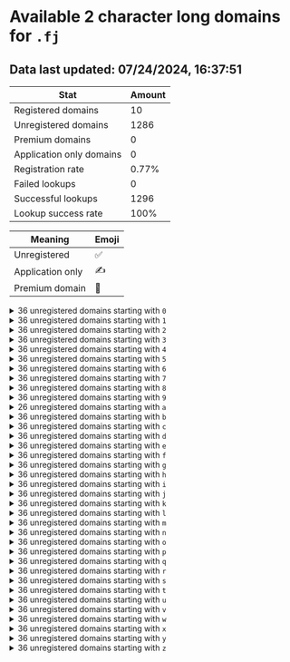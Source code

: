 # Available 2 character long domains for `.fj`

## Data last updated: 07/24/2024, 16:37:51

|Stat|Amount|
|--|--|
|Registered domains|10|
|Unregistered domains|1286|
|Premium domains|0|
|Application only domains|0|
|Registration rate|0.77%|
|Failed lookups|0|
|Successful lookups|1296|
|Lookup success rate|100%|


|Meaning|Emoji|
|--|--|
|Unregistered|:white_check_mark:|
|Application only|:writing_hand:|
|Premium domain|:gem:|

<details>
<summary>36 unregistered domains starting with <bold><code>0</code></bold></summary>

|Type|Domain|
|--|--|
|:white_check_mark:|`00.fj`|
|:white_check_mark:|`01.fj`|
|:white_check_mark:|`02.fj`|
|:white_check_mark:|`03.fj`|
|:white_check_mark:|`04.fj`|
|:white_check_mark:|`05.fj`|
|:white_check_mark:|`06.fj`|
|:white_check_mark:|`07.fj`|
|:white_check_mark:|`08.fj`|
|:white_check_mark:|`09.fj`|
|:white_check_mark:|`0a.fj`|
|:white_check_mark:|`0b.fj`|
|:white_check_mark:|`0c.fj`|
|:white_check_mark:|`0d.fj`|
|:white_check_mark:|`0e.fj`|
|:white_check_mark:|`0f.fj`|
|:white_check_mark:|`0g.fj`|
|:white_check_mark:|`0h.fj`|
|:white_check_mark:|`0i.fj`|
|:white_check_mark:|`0j.fj`|
|:white_check_mark:|`0k.fj`|
|:white_check_mark:|`0l.fj`|
|:white_check_mark:|`0m.fj`|
|:white_check_mark:|`0n.fj`|
|:white_check_mark:|`0o.fj`|
|:white_check_mark:|`0p.fj`|
|:white_check_mark:|`0q.fj`|
|:white_check_mark:|`0r.fj`|
|:white_check_mark:|`0s.fj`|
|:white_check_mark:|`0t.fj`|
|:white_check_mark:|`0u.fj`|
|:white_check_mark:|`0v.fj`|
|:white_check_mark:|`0w.fj`|
|:white_check_mark:|`0x.fj`|
|:white_check_mark:|`0y.fj`|
|:white_check_mark:|`0z.fj`|
</details>
<details>
<summary>36 unregistered domains starting with <bold><code>1</code></bold></summary>

|Type|Domain|
|--|--|
|:white_check_mark:|`10.fj`|
|:white_check_mark:|`11.fj`|
|:white_check_mark:|`12.fj`|
|:white_check_mark:|`13.fj`|
|:white_check_mark:|`14.fj`|
|:white_check_mark:|`15.fj`|
|:white_check_mark:|`16.fj`|
|:white_check_mark:|`17.fj`|
|:white_check_mark:|`18.fj`|
|:white_check_mark:|`19.fj`|
|:white_check_mark:|`1a.fj`|
|:white_check_mark:|`1b.fj`|
|:white_check_mark:|`1c.fj`|
|:white_check_mark:|`1d.fj`|
|:white_check_mark:|`1e.fj`|
|:white_check_mark:|`1f.fj`|
|:white_check_mark:|`1g.fj`|
|:white_check_mark:|`1h.fj`|
|:white_check_mark:|`1i.fj`|
|:white_check_mark:|`1j.fj`|
|:white_check_mark:|`1k.fj`|
|:white_check_mark:|`1l.fj`|
|:white_check_mark:|`1m.fj`|
|:white_check_mark:|`1n.fj`|
|:white_check_mark:|`1o.fj`|
|:white_check_mark:|`1p.fj`|
|:white_check_mark:|`1q.fj`|
|:white_check_mark:|`1r.fj`|
|:white_check_mark:|`1s.fj`|
|:white_check_mark:|`1t.fj`|
|:white_check_mark:|`1u.fj`|
|:white_check_mark:|`1v.fj`|
|:white_check_mark:|`1w.fj`|
|:white_check_mark:|`1x.fj`|
|:white_check_mark:|`1y.fj`|
|:white_check_mark:|`1z.fj`|
</details>
<details>
<summary>36 unregistered domains starting with <bold><code>2</code></bold></summary>

|Type|Domain|
|--|--|
|:white_check_mark:|`20.fj`|
|:white_check_mark:|`21.fj`|
|:white_check_mark:|`22.fj`|
|:white_check_mark:|`23.fj`|
|:white_check_mark:|`24.fj`|
|:white_check_mark:|`25.fj`|
|:white_check_mark:|`26.fj`|
|:white_check_mark:|`27.fj`|
|:white_check_mark:|`28.fj`|
|:white_check_mark:|`29.fj`|
|:white_check_mark:|`2a.fj`|
|:white_check_mark:|`2b.fj`|
|:white_check_mark:|`2c.fj`|
|:white_check_mark:|`2d.fj`|
|:white_check_mark:|`2e.fj`|
|:white_check_mark:|`2f.fj`|
|:white_check_mark:|`2g.fj`|
|:white_check_mark:|`2h.fj`|
|:white_check_mark:|`2i.fj`|
|:white_check_mark:|`2j.fj`|
|:white_check_mark:|`2k.fj`|
|:white_check_mark:|`2l.fj`|
|:white_check_mark:|`2m.fj`|
|:white_check_mark:|`2n.fj`|
|:white_check_mark:|`2o.fj`|
|:white_check_mark:|`2p.fj`|
|:white_check_mark:|`2q.fj`|
|:white_check_mark:|`2r.fj`|
|:white_check_mark:|`2s.fj`|
|:white_check_mark:|`2t.fj`|
|:white_check_mark:|`2u.fj`|
|:white_check_mark:|`2v.fj`|
|:white_check_mark:|`2w.fj`|
|:white_check_mark:|`2x.fj`|
|:white_check_mark:|`2y.fj`|
|:white_check_mark:|`2z.fj`|
</details>
<details>
<summary>36 unregistered domains starting with <bold><code>3</code></bold></summary>

|Type|Domain|
|--|--|
|:white_check_mark:|`30.fj`|
|:white_check_mark:|`31.fj`|
|:white_check_mark:|`32.fj`|
|:white_check_mark:|`33.fj`|
|:white_check_mark:|`34.fj`|
|:white_check_mark:|`35.fj`|
|:white_check_mark:|`36.fj`|
|:white_check_mark:|`37.fj`|
|:white_check_mark:|`38.fj`|
|:white_check_mark:|`39.fj`|
|:white_check_mark:|`3a.fj`|
|:white_check_mark:|`3b.fj`|
|:white_check_mark:|`3c.fj`|
|:white_check_mark:|`3d.fj`|
|:white_check_mark:|`3e.fj`|
|:white_check_mark:|`3f.fj`|
|:white_check_mark:|`3g.fj`|
|:white_check_mark:|`3h.fj`|
|:white_check_mark:|`3i.fj`|
|:white_check_mark:|`3j.fj`|
|:white_check_mark:|`3k.fj`|
|:white_check_mark:|`3l.fj`|
|:white_check_mark:|`3m.fj`|
|:white_check_mark:|`3n.fj`|
|:white_check_mark:|`3o.fj`|
|:white_check_mark:|`3p.fj`|
|:white_check_mark:|`3q.fj`|
|:white_check_mark:|`3r.fj`|
|:white_check_mark:|`3s.fj`|
|:white_check_mark:|`3t.fj`|
|:white_check_mark:|`3u.fj`|
|:white_check_mark:|`3v.fj`|
|:white_check_mark:|`3w.fj`|
|:white_check_mark:|`3x.fj`|
|:white_check_mark:|`3y.fj`|
|:white_check_mark:|`3z.fj`|
</details>
<details>
<summary>36 unregistered domains starting with <bold><code>4</code></bold></summary>

|Type|Domain|
|--|--|
|:white_check_mark:|`40.fj`|
|:white_check_mark:|`41.fj`|
|:white_check_mark:|`42.fj`|
|:white_check_mark:|`43.fj`|
|:white_check_mark:|`44.fj`|
|:white_check_mark:|`45.fj`|
|:white_check_mark:|`46.fj`|
|:white_check_mark:|`47.fj`|
|:white_check_mark:|`48.fj`|
|:white_check_mark:|`49.fj`|
|:white_check_mark:|`4a.fj`|
|:white_check_mark:|`4b.fj`|
|:white_check_mark:|`4c.fj`|
|:white_check_mark:|`4d.fj`|
|:white_check_mark:|`4e.fj`|
|:white_check_mark:|`4f.fj`|
|:white_check_mark:|`4g.fj`|
|:white_check_mark:|`4h.fj`|
|:white_check_mark:|`4i.fj`|
|:white_check_mark:|`4j.fj`|
|:white_check_mark:|`4k.fj`|
|:white_check_mark:|`4l.fj`|
|:white_check_mark:|`4m.fj`|
|:white_check_mark:|`4n.fj`|
|:white_check_mark:|`4o.fj`|
|:white_check_mark:|`4p.fj`|
|:white_check_mark:|`4q.fj`|
|:white_check_mark:|`4r.fj`|
|:white_check_mark:|`4s.fj`|
|:white_check_mark:|`4t.fj`|
|:white_check_mark:|`4u.fj`|
|:white_check_mark:|`4v.fj`|
|:white_check_mark:|`4w.fj`|
|:white_check_mark:|`4x.fj`|
|:white_check_mark:|`4y.fj`|
|:white_check_mark:|`4z.fj`|
</details>
<details>
<summary>36 unregistered domains starting with <bold><code>5</code></bold></summary>

|Type|Domain|
|--|--|
|:white_check_mark:|`50.fj`|
|:white_check_mark:|`51.fj`|
|:white_check_mark:|`52.fj`|
|:white_check_mark:|`53.fj`|
|:white_check_mark:|`54.fj`|
|:white_check_mark:|`55.fj`|
|:white_check_mark:|`56.fj`|
|:white_check_mark:|`57.fj`|
|:white_check_mark:|`58.fj`|
|:white_check_mark:|`59.fj`|
|:white_check_mark:|`5a.fj`|
|:white_check_mark:|`5b.fj`|
|:white_check_mark:|`5c.fj`|
|:white_check_mark:|`5d.fj`|
|:white_check_mark:|`5e.fj`|
|:white_check_mark:|`5f.fj`|
|:white_check_mark:|`5g.fj`|
|:white_check_mark:|`5h.fj`|
|:white_check_mark:|`5i.fj`|
|:white_check_mark:|`5j.fj`|
|:white_check_mark:|`5k.fj`|
|:white_check_mark:|`5l.fj`|
|:white_check_mark:|`5m.fj`|
|:white_check_mark:|`5n.fj`|
|:white_check_mark:|`5o.fj`|
|:white_check_mark:|`5p.fj`|
|:white_check_mark:|`5q.fj`|
|:white_check_mark:|`5r.fj`|
|:white_check_mark:|`5s.fj`|
|:white_check_mark:|`5t.fj`|
|:white_check_mark:|`5u.fj`|
|:white_check_mark:|`5v.fj`|
|:white_check_mark:|`5w.fj`|
|:white_check_mark:|`5x.fj`|
|:white_check_mark:|`5y.fj`|
|:white_check_mark:|`5z.fj`|
</details>
<details>
<summary>36 unregistered domains starting with <bold><code>6</code></bold></summary>

|Type|Domain|
|--|--|
|:white_check_mark:|`60.fj`|
|:white_check_mark:|`61.fj`|
|:white_check_mark:|`62.fj`|
|:white_check_mark:|`63.fj`|
|:white_check_mark:|`64.fj`|
|:white_check_mark:|`65.fj`|
|:white_check_mark:|`66.fj`|
|:white_check_mark:|`67.fj`|
|:white_check_mark:|`68.fj`|
|:white_check_mark:|`69.fj`|
|:white_check_mark:|`6a.fj`|
|:white_check_mark:|`6b.fj`|
|:white_check_mark:|`6c.fj`|
|:white_check_mark:|`6d.fj`|
|:white_check_mark:|`6e.fj`|
|:white_check_mark:|`6f.fj`|
|:white_check_mark:|`6g.fj`|
|:white_check_mark:|`6h.fj`|
|:white_check_mark:|`6i.fj`|
|:white_check_mark:|`6j.fj`|
|:white_check_mark:|`6k.fj`|
|:white_check_mark:|`6l.fj`|
|:white_check_mark:|`6m.fj`|
|:white_check_mark:|`6n.fj`|
|:white_check_mark:|`6o.fj`|
|:white_check_mark:|`6p.fj`|
|:white_check_mark:|`6q.fj`|
|:white_check_mark:|`6r.fj`|
|:white_check_mark:|`6s.fj`|
|:white_check_mark:|`6t.fj`|
|:white_check_mark:|`6u.fj`|
|:white_check_mark:|`6v.fj`|
|:white_check_mark:|`6w.fj`|
|:white_check_mark:|`6x.fj`|
|:white_check_mark:|`6y.fj`|
|:white_check_mark:|`6z.fj`|
</details>
<details>
<summary>36 unregistered domains starting with <bold><code>7</code></bold></summary>

|Type|Domain|
|--|--|
|:white_check_mark:|`70.fj`|
|:white_check_mark:|`71.fj`|
|:white_check_mark:|`72.fj`|
|:white_check_mark:|`73.fj`|
|:white_check_mark:|`74.fj`|
|:white_check_mark:|`75.fj`|
|:white_check_mark:|`76.fj`|
|:white_check_mark:|`77.fj`|
|:white_check_mark:|`78.fj`|
|:white_check_mark:|`79.fj`|
|:white_check_mark:|`7a.fj`|
|:white_check_mark:|`7b.fj`|
|:white_check_mark:|`7c.fj`|
|:white_check_mark:|`7d.fj`|
|:white_check_mark:|`7e.fj`|
|:white_check_mark:|`7f.fj`|
|:white_check_mark:|`7g.fj`|
|:white_check_mark:|`7h.fj`|
|:white_check_mark:|`7i.fj`|
|:white_check_mark:|`7j.fj`|
|:white_check_mark:|`7k.fj`|
|:white_check_mark:|`7l.fj`|
|:white_check_mark:|`7m.fj`|
|:white_check_mark:|`7n.fj`|
|:white_check_mark:|`7o.fj`|
|:white_check_mark:|`7p.fj`|
|:white_check_mark:|`7q.fj`|
|:white_check_mark:|`7r.fj`|
|:white_check_mark:|`7s.fj`|
|:white_check_mark:|`7t.fj`|
|:white_check_mark:|`7u.fj`|
|:white_check_mark:|`7v.fj`|
|:white_check_mark:|`7w.fj`|
|:white_check_mark:|`7x.fj`|
|:white_check_mark:|`7y.fj`|
|:white_check_mark:|`7z.fj`|
</details>
<details>
<summary>36 unregistered domains starting with <bold><code>8</code></bold></summary>

|Type|Domain|
|--|--|
|:white_check_mark:|`80.fj`|
|:white_check_mark:|`81.fj`|
|:white_check_mark:|`82.fj`|
|:white_check_mark:|`83.fj`|
|:white_check_mark:|`84.fj`|
|:white_check_mark:|`85.fj`|
|:white_check_mark:|`86.fj`|
|:white_check_mark:|`87.fj`|
|:white_check_mark:|`88.fj`|
|:white_check_mark:|`89.fj`|
|:white_check_mark:|`8a.fj`|
|:white_check_mark:|`8b.fj`|
|:white_check_mark:|`8c.fj`|
|:white_check_mark:|`8d.fj`|
|:white_check_mark:|`8e.fj`|
|:white_check_mark:|`8f.fj`|
|:white_check_mark:|`8g.fj`|
|:white_check_mark:|`8h.fj`|
|:white_check_mark:|`8i.fj`|
|:white_check_mark:|`8j.fj`|
|:white_check_mark:|`8k.fj`|
|:white_check_mark:|`8l.fj`|
|:white_check_mark:|`8m.fj`|
|:white_check_mark:|`8n.fj`|
|:white_check_mark:|`8o.fj`|
|:white_check_mark:|`8p.fj`|
|:white_check_mark:|`8q.fj`|
|:white_check_mark:|`8r.fj`|
|:white_check_mark:|`8s.fj`|
|:white_check_mark:|`8t.fj`|
|:white_check_mark:|`8u.fj`|
|:white_check_mark:|`8v.fj`|
|:white_check_mark:|`8w.fj`|
|:white_check_mark:|`8x.fj`|
|:white_check_mark:|`8y.fj`|
|:white_check_mark:|`8z.fj`|
</details>
<details>
<summary>36 unregistered domains starting with <bold><code>9</code></bold></summary>

|Type|Domain|
|--|--|
|:white_check_mark:|`90.fj`|
|:white_check_mark:|`91.fj`|
|:white_check_mark:|`92.fj`|
|:white_check_mark:|`93.fj`|
|:white_check_mark:|`94.fj`|
|:white_check_mark:|`95.fj`|
|:white_check_mark:|`96.fj`|
|:white_check_mark:|`97.fj`|
|:white_check_mark:|`98.fj`|
|:white_check_mark:|`99.fj`|
|:white_check_mark:|`9a.fj`|
|:white_check_mark:|`9b.fj`|
|:white_check_mark:|`9c.fj`|
|:white_check_mark:|`9d.fj`|
|:white_check_mark:|`9e.fj`|
|:white_check_mark:|`9f.fj`|
|:white_check_mark:|`9g.fj`|
|:white_check_mark:|`9h.fj`|
|:white_check_mark:|`9i.fj`|
|:white_check_mark:|`9j.fj`|
|:white_check_mark:|`9k.fj`|
|:white_check_mark:|`9l.fj`|
|:white_check_mark:|`9m.fj`|
|:white_check_mark:|`9n.fj`|
|:white_check_mark:|`9o.fj`|
|:white_check_mark:|`9p.fj`|
|:white_check_mark:|`9q.fj`|
|:white_check_mark:|`9r.fj`|
|:white_check_mark:|`9s.fj`|
|:white_check_mark:|`9t.fj`|
|:white_check_mark:|`9u.fj`|
|:white_check_mark:|`9v.fj`|
|:white_check_mark:|`9w.fj`|
|:white_check_mark:|`9x.fj`|
|:white_check_mark:|`9y.fj`|
|:white_check_mark:|`9z.fj`|
</details>
<details>
<summary>26 unregistered domains starting with <bold><code>a</code></bold></summary>

|Type|Domain|
|--|--|
|:white_check_mark:|`a0.fj`|
|:white_check_mark:|`a1.fj`|
|:white_check_mark:|`a2.fj`|
|:white_check_mark:|`a3.fj`|
|:white_check_mark:|`a4.fj`|
|:white_check_mark:|`a5.fj`|
|:white_check_mark:|`a6.fj`|
|:white_check_mark:|`a7.fj`|
|:white_check_mark:|`a8.fj`|
|:white_check_mark:|`a9.fj`|
|:white_check_mark:|`ak.fj`|
|:white_check_mark:|`al.fj`|
|:white_check_mark:|`am.fj`|
|:white_check_mark:|`an.fj`|
|:white_check_mark:|`ao.fj`|
|:white_check_mark:|`ap.fj`|
|:white_check_mark:|`aq.fj`|
|:white_check_mark:|`ar.fj`|
|:white_check_mark:|`as.fj`|
|:white_check_mark:|`at.fj`|
|:white_check_mark:|`au.fj`|
|:white_check_mark:|`av.fj`|
|:white_check_mark:|`aw.fj`|
|:white_check_mark:|`ax.fj`|
|:white_check_mark:|`ay.fj`|
|:white_check_mark:|`az.fj`|
</details>
<details>
<summary>36 unregistered domains starting with <bold><code>b</code></bold></summary>

|Type|Domain|
|--|--|
|:white_check_mark:|`b0.fj`|
|:white_check_mark:|`b1.fj`|
|:white_check_mark:|`b2.fj`|
|:white_check_mark:|`b3.fj`|
|:white_check_mark:|`b4.fj`|
|:white_check_mark:|`b5.fj`|
|:white_check_mark:|`b6.fj`|
|:white_check_mark:|`b7.fj`|
|:white_check_mark:|`b8.fj`|
|:white_check_mark:|`b9.fj`|
|:white_check_mark:|`ba.fj`|
|:white_check_mark:|`bb.fj`|
|:white_check_mark:|`bc.fj`|
|:white_check_mark:|`bd.fj`|
|:white_check_mark:|`be.fj`|
|:white_check_mark:|`bf.fj`|
|:white_check_mark:|`bg.fj`|
|:white_check_mark:|`bh.fj`|
|:white_check_mark:|`bi.fj`|
|:white_check_mark:|`bj.fj`|
|:white_check_mark:|`bk.fj`|
|:white_check_mark:|`bl.fj`|
|:white_check_mark:|`bm.fj`|
|:white_check_mark:|`bn.fj`|
|:white_check_mark:|`bo.fj`|
|:white_check_mark:|`bp.fj`|
|:white_check_mark:|`bq.fj`|
|:white_check_mark:|`br.fj`|
|:white_check_mark:|`bs.fj`|
|:white_check_mark:|`bt.fj`|
|:white_check_mark:|`bu.fj`|
|:white_check_mark:|`bv.fj`|
|:white_check_mark:|`bw.fj`|
|:white_check_mark:|`bx.fj`|
|:white_check_mark:|`by.fj`|
|:white_check_mark:|`bz.fj`|
</details>
<details>
<summary>36 unregistered domains starting with <bold><code>c</code></bold></summary>

|Type|Domain|
|--|--|
|:white_check_mark:|`c0.fj`|
|:white_check_mark:|`c1.fj`|
|:white_check_mark:|`c2.fj`|
|:white_check_mark:|`c3.fj`|
|:white_check_mark:|`c4.fj`|
|:white_check_mark:|`c5.fj`|
|:white_check_mark:|`c6.fj`|
|:white_check_mark:|`c7.fj`|
|:white_check_mark:|`c8.fj`|
|:white_check_mark:|`c9.fj`|
|:white_check_mark:|`ca.fj`|
|:white_check_mark:|`cb.fj`|
|:white_check_mark:|`cc.fj`|
|:white_check_mark:|`cd.fj`|
|:white_check_mark:|`ce.fj`|
|:white_check_mark:|`cf.fj`|
|:white_check_mark:|`cg.fj`|
|:white_check_mark:|`ch.fj`|
|:white_check_mark:|`ci.fj`|
|:white_check_mark:|`cj.fj`|
|:white_check_mark:|`ck.fj`|
|:white_check_mark:|`cl.fj`|
|:white_check_mark:|`cm.fj`|
|:white_check_mark:|`cn.fj`|
|:white_check_mark:|`co.fj`|
|:white_check_mark:|`cp.fj`|
|:white_check_mark:|`cq.fj`|
|:white_check_mark:|`cr.fj`|
|:white_check_mark:|`cs.fj`|
|:white_check_mark:|`ct.fj`|
|:white_check_mark:|`cu.fj`|
|:white_check_mark:|`cv.fj`|
|:white_check_mark:|`cw.fj`|
|:white_check_mark:|`cx.fj`|
|:white_check_mark:|`cy.fj`|
|:white_check_mark:|`cz.fj`|
</details>
<details>
<summary>36 unregistered domains starting with <bold><code>d</code></bold></summary>

|Type|Domain|
|--|--|
|:white_check_mark:|`d0.fj`|
|:white_check_mark:|`d1.fj`|
|:white_check_mark:|`d2.fj`|
|:white_check_mark:|`d3.fj`|
|:white_check_mark:|`d4.fj`|
|:white_check_mark:|`d5.fj`|
|:white_check_mark:|`d6.fj`|
|:white_check_mark:|`d7.fj`|
|:white_check_mark:|`d8.fj`|
|:white_check_mark:|`d9.fj`|
|:white_check_mark:|`da.fj`|
|:white_check_mark:|`db.fj`|
|:white_check_mark:|`dc.fj`|
|:white_check_mark:|`dd.fj`|
|:white_check_mark:|`de.fj`|
|:white_check_mark:|`df.fj`|
|:white_check_mark:|`dg.fj`|
|:white_check_mark:|`dh.fj`|
|:white_check_mark:|`di.fj`|
|:white_check_mark:|`dj.fj`|
|:white_check_mark:|`dk.fj`|
|:white_check_mark:|`dl.fj`|
|:white_check_mark:|`dm.fj`|
|:white_check_mark:|`dn.fj`|
|:white_check_mark:|`do.fj`|
|:white_check_mark:|`dp.fj`|
|:white_check_mark:|`dq.fj`|
|:white_check_mark:|`dr.fj`|
|:white_check_mark:|`ds.fj`|
|:white_check_mark:|`dt.fj`|
|:white_check_mark:|`du.fj`|
|:white_check_mark:|`dv.fj`|
|:white_check_mark:|`dw.fj`|
|:white_check_mark:|`dx.fj`|
|:white_check_mark:|`dy.fj`|
|:white_check_mark:|`dz.fj`|
</details>
<details>
<summary>36 unregistered domains starting with <bold><code>e</code></bold></summary>

|Type|Domain|
|--|--|
|:white_check_mark:|`e0.fj`|
|:white_check_mark:|`e1.fj`|
|:white_check_mark:|`e2.fj`|
|:white_check_mark:|`e3.fj`|
|:white_check_mark:|`e4.fj`|
|:white_check_mark:|`e5.fj`|
|:white_check_mark:|`e6.fj`|
|:white_check_mark:|`e7.fj`|
|:white_check_mark:|`e8.fj`|
|:white_check_mark:|`e9.fj`|
|:white_check_mark:|`ea.fj`|
|:white_check_mark:|`eb.fj`|
|:white_check_mark:|`ec.fj`|
|:white_check_mark:|`ed.fj`|
|:white_check_mark:|`ee.fj`|
|:white_check_mark:|`ef.fj`|
|:white_check_mark:|`eg.fj`|
|:white_check_mark:|`eh.fj`|
|:white_check_mark:|`ei.fj`|
|:white_check_mark:|`ej.fj`|
|:white_check_mark:|`ek.fj`|
|:white_check_mark:|`el.fj`|
|:white_check_mark:|`em.fj`|
|:white_check_mark:|`en.fj`|
|:white_check_mark:|`eo.fj`|
|:white_check_mark:|`ep.fj`|
|:white_check_mark:|`eq.fj`|
|:white_check_mark:|`er.fj`|
|:white_check_mark:|`es.fj`|
|:white_check_mark:|`et.fj`|
|:white_check_mark:|`eu.fj`|
|:white_check_mark:|`ev.fj`|
|:white_check_mark:|`ew.fj`|
|:white_check_mark:|`ex.fj`|
|:white_check_mark:|`ey.fj`|
|:white_check_mark:|`ez.fj`|
</details>
<details>
<summary>36 unregistered domains starting with <bold><code>f</code></bold></summary>

|Type|Domain|
|--|--|
|:white_check_mark:|`f0.fj`|
|:white_check_mark:|`f1.fj`|
|:white_check_mark:|`f2.fj`|
|:white_check_mark:|`f3.fj`|
|:white_check_mark:|`f4.fj`|
|:white_check_mark:|`f5.fj`|
|:white_check_mark:|`f6.fj`|
|:white_check_mark:|`f7.fj`|
|:white_check_mark:|`f8.fj`|
|:white_check_mark:|`f9.fj`|
|:white_check_mark:|`fa.fj`|
|:white_check_mark:|`fb.fj`|
|:white_check_mark:|`fc.fj`|
|:white_check_mark:|`fd.fj`|
|:white_check_mark:|`fe.fj`|
|:white_check_mark:|`ff.fj`|
|:white_check_mark:|`fg.fj`|
|:white_check_mark:|`fh.fj`|
|:white_check_mark:|`fi.fj`|
|:white_check_mark:|`fj.fj`|
|:white_check_mark:|`fk.fj`|
|:white_check_mark:|`fl.fj`|
|:white_check_mark:|`fm.fj`|
|:white_check_mark:|`fn.fj`|
|:white_check_mark:|`fo.fj`|
|:white_check_mark:|`fp.fj`|
|:white_check_mark:|`fq.fj`|
|:white_check_mark:|`fr.fj`|
|:white_check_mark:|`fs.fj`|
|:white_check_mark:|`ft.fj`|
|:white_check_mark:|`fu.fj`|
|:white_check_mark:|`fv.fj`|
|:white_check_mark:|`fw.fj`|
|:white_check_mark:|`fx.fj`|
|:white_check_mark:|`fy.fj`|
|:white_check_mark:|`fz.fj`|
</details>
<details>
<summary>36 unregistered domains starting with <bold><code>g</code></bold></summary>

|Type|Domain|
|--|--|
|:white_check_mark:|`g0.fj`|
|:white_check_mark:|`g1.fj`|
|:white_check_mark:|`g2.fj`|
|:white_check_mark:|`g3.fj`|
|:white_check_mark:|`g4.fj`|
|:white_check_mark:|`g5.fj`|
|:white_check_mark:|`g6.fj`|
|:white_check_mark:|`g7.fj`|
|:white_check_mark:|`g8.fj`|
|:white_check_mark:|`g9.fj`|
|:white_check_mark:|`ga.fj`|
|:white_check_mark:|`gb.fj`|
|:white_check_mark:|`gc.fj`|
|:white_check_mark:|`gd.fj`|
|:white_check_mark:|`ge.fj`|
|:white_check_mark:|`gf.fj`|
|:white_check_mark:|`gg.fj`|
|:white_check_mark:|`gh.fj`|
|:white_check_mark:|`gi.fj`|
|:white_check_mark:|`gj.fj`|
|:white_check_mark:|`gk.fj`|
|:white_check_mark:|`gl.fj`|
|:white_check_mark:|`gm.fj`|
|:white_check_mark:|`gn.fj`|
|:white_check_mark:|`go.fj`|
|:white_check_mark:|`gp.fj`|
|:white_check_mark:|`gq.fj`|
|:white_check_mark:|`gr.fj`|
|:white_check_mark:|`gs.fj`|
|:white_check_mark:|`gt.fj`|
|:white_check_mark:|`gu.fj`|
|:white_check_mark:|`gv.fj`|
|:white_check_mark:|`gw.fj`|
|:white_check_mark:|`gx.fj`|
|:white_check_mark:|`gy.fj`|
|:white_check_mark:|`gz.fj`|
</details>
<details>
<summary>36 unregistered domains starting with <bold><code>h</code></bold></summary>

|Type|Domain|
|--|--|
|:white_check_mark:|`h0.fj`|
|:white_check_mark:|`h1.fj`|
|:white_check_mark:|`h2.fj`|
|:white_check_mark:|`h3.fj`|
|:white_check_mark:|`h4.fj`|
|:white_check_mark:|`h5.fj`|
|:white_check_mark:|`h6.fj`|
|:white_check_mark:|`h7.fj`|
|:white_check_mark:|`h8.fj`|
|:white_check_mark:|`h9.fj`|
|:white_check_mark:|`ha.fj`|
|:white_check_mark:|`hb.fj`|
|:white_check_mark:|`hc.fj`|
|:white_check_mark:|`hd.fj`|
|:white_check_mark:|`he.fj`|
|:white_check_mark:|`hf.fj`|
|:white_check_mark:|`hg.fj`|
|:white_check_mark:|`hh.fj`|
|:white_check_mark:|`hi.fj`|
|:white_check_mark:|`hj.fj`|
|:white_check_mark:|`hk.fj`|
|:white_check_mark:|`hl.fj`|
|:white_check_mark:|`hm.fj`|
|:white_check_mark:|`hn.fj`|
|:white_check_mark:|`ho.fj`|
|:white_check_mark:|`hp.fj`|
|:white_check_mark:|`hq.fj`|
|:white_check_mark:|`hr.fj`|
|:white_check_mark:|`hs.fj`|
|:white_check_mark:|`ht.fj`|
|:white_check_mark:|`hu.fj`|
|:white_check_mark:|`hv.fj`|
|:white_check_mark:|`hw.fj`|
|:white_check_mark:|`hx.fj`|
|:white_check_mark:|`hy.fj`|
|:white_check_mark:|`hz.fj`|
</details>
<details>
<summary>36 unregistered domains starting with <bold><code>i</code></bold></summary>

|Type|Domain|
|--|--|
|:white_check_mark:|`i0.fj`|
|:white_check_mark:|`i1.fj`|
|:white_check_mark:|`i2.fj`|
|:white_check_mark:|`i3.fj`|
|:white_check_mark:|`i4.fj`|
|:white_check_mark:|`i5.fj`|
|:white_check_mark:|`i6.fj`|
|:white_check_mark:|`i7.fj`|
|:white_check_mark:|`i8.fj`|
|:white_check_mark:|`i9.fj`|
|:white_check_mark:|`ia.fj`|
|:white_check_mark:|`ib.fj`|
|:white_check_mark:|`ic.fj`|
|:white_check_mark:|`id.fj`|
|:white_check_mark:|`ie.fj`|
|:white_check_mark:|`if.fj`|
|:white_check_mark:|`ig.fj`|
|:white_check_mark:|`ih.fj`|
|:white_check_mark:|`ii.fj`|
|:white_check_mark:|`ij.fj`|
|:white_check_mark:|`ik.fj`|
|:white_check_mark:|`il.fj`|
|:white_check_mark:|`im.fj`|
|:white_check_mark:|`in.fj`|
|:white_check_mark:|`io.fj`|
|:white_check_mark:|`ip.fj`|
|:white_check_mark:|`iq.fj`|
|:white_check_mark:|`ir.fj`|
|:white_check_mark:|`is.fj`|
|:white_check_mark:|`it.fj`|
|:white_check_mark:|`iu.fj`|
|:white_check_mark:|`iv.fj`|
|:white_check_mark:|`iw.fj`|
|:white_check_mark:|`ix.fj`|
|:white_check_mark:|`iy.fj`|
|:white_check_mark:|`iz.fj`|
</details>
<details>
<summary>36 unregistered domains starting with <bold><code>j</code></bold></summary>

|Type|Domain|
|--|--|
|:white_check_mark:|`j0.fj`|
|:white_check_mark:|`j1.fj`|
|:white_check_mark:|`j2.fj`|
|:white_check_mark:|`j3.fj`|
|:white_check_mark:|`j4.fj`|
|:white_check_mark:|`j5.fj`|
|:white_check_mark:|`j6.fj`|
|:white_check_mark:|`j7.fj`|
|:white_check_mark:|`j8.fj`|
|:white_check_mark:|`j9.fj`|
|:white_check_mark:|`ja.fj`|
|:white_check_mark:|`jb.fj`|
|:white_check_mark:|`jc.fj`|
|:white_check_mark:|`jd.fj`|
|:white_check_mark:|`je.fj`|
|:white_check_mark:|`jf.fj`|
|:white_check_mark:|`jg.fj`|
|:white_check_mark:|`jh.fj`|
|:white_check_mark:|`ji.fj`|
|:white_check_mark:|`jj.fj`|
|:white_check_mark:|`jk.fj`|
|:white_check_mark:|`jl.fj`|
|:white_check_mark:|`jm.fj`|
|:white_check_mark:|`jn.fj`|
|:white_check_mark:|`jo.fj`|
|:white_check_mark:|`jp.fj`|
|:white_check_mark:|`jq.fj`|
|:white_check_mark:|`jr.fj`|
|:white_check_mark:|`js.fj`|
|:white_check_mark:|`jt.fj`|
|:white_check_mark:|`ju.fj`|
|:white_check_mark:|`jv.fj`|
|:white_check_mark:|`jw.fj`|
|:white_check_mark:|`jx.fj`|
|:white_check_mark:|`jy.fj`|
|:white_check_mark:|`jz.fj`|
</details>
<details>
<summary>36 unregistered domains starting with <bold><code>k</code></bold></summary>

|Type|Domain|
|--|--|
|:white_check_mark:|`k0.fj`|
|:white_check_mark:|`k1.fj`|
|:white_check_mark:|`k2.fj`|
|:white_check_mark:|`k3.fj`|
|:white_check_mark:|`k4.fj`|
|:white_check_mark:|`k5.fj`|
|:white_check_mark:|`k6.fj`|
|:white_check_mark:|`k7.fj`|
|:white_check_mark:|`k8.fj`|
|:white_check_mark:|`k9.fj`|
|:white_check_mark:|`ka.fj`|
|:white_check_mark:|`kb.fj`|
|:white_check_mark:|`kc.fj`|
|:white_check_mark:|`kd.fj`|
|:white_check_mark:|`ke.fj`|
|:white_check_mark:|`kf.fj`|
|:white_check_mark:|`kg.fj`|
|:white_check_mark:|`kh.fj`|
|:white_check_mark:|`ki.fj`|
|:white_check_mark:|`kj.fj`|
|:white_check_mark:|`kk.fj`|
|:white_check_mark:|`kl.fj`|
|:white_check_mark:|`km.fj`|
|:white_check_mark:|`kn.fj`|
|:white_check_mark:|`ko.fj`|
|:white_check_mark:|`kp.fj`|
|:white_check_mark:|`kq.fj`|
|:white_check_mark:|`kr.fj`|
|:white_check_mark:|`ks.fj`|
|:white_check_mark:|`kt.fj`|
|:white_check_mark:|`ku.fj`|
|:white_check_mark:|`kv.fj`|
|:white_check_mark:|`kw.fj`|
|:white_check_mark:|`kx.fj`|
|:white_check_mark:|`ky.fj`|
|:white_check_mark:|`kz.fj`|
</details>
<details>
<summary>36 unregistered domains starting with <bold><code>l</code></bold></summary>

|Type|Domain|
|--|--|
|:white_check_mark:|`l0.fj`|
|:white_check_mark:|`l1.fj`|
|:white_check_mark:|`l2.fj`|
|:white_check_mark:|`l3.fj`|
|:white_check_mark:|`l4.fj`|
|:white_check_mark:|`l5.fj`|
|:white_check_mark:|`l6.fj`|
|:white_check_mark:|`l7.fj`|
|:white_check_mark:|`l8.fj`|
|:white_check_mark:|`l9.fj`|
|:white_check_mark:|`la.fj`|
|:white_check_mark:|`lb.fj`|
|:white_check_mark:|`lc.fj`|
|:white_check_mark:|`ld.fj`|
|:white_check_mark:|`le.fj`|
|:white_check_mark:|`lf.fj`|
|:white_check_mark:|`lg.fj`|
|:white_check_mark:|`lh.fj`|
|:white_check_mark:|`li.fj`|
|:white_check_mark:|`lj.fj`|
|:white_check_mark:|`lk.fj`|
|:white_check_mark:|`ll.fj`|
|:white_check_mark:|`lm.fj`|
|:white_check_mark:|`ln.fj`|
|:white_check_mark:|`lo.fj`|
|:white_check_mark:|`lp.fj`|
|:white_check_mark:|`lq.fj`|
|:white_check_mark:|`lr.fj`|
|:white_check_mark:|`ls.fj`|
|:white_check_mark:|`lt.fj`|
|:white_check_mark:|`lu.fj`|
|:white_check_mark:|`lv.fj`|
|:white_check_mark:|`lw.fj`|
|:white_check_mark:|`lx.fj`|
|:white_check_mark:|`ly.fj`|
|:white_check_mark:|`lz.fj`|
</details>
<details>
<summary>36 unregistered domains starting with <bold><code>m</code></bold></summary>

|Type|Domain|
|--|--|
|:white_check_mark:|`m0.fj`|
|:white_check_mark:|`m1.fj`|
|:white_check_mark:|`m2.fj`|
|:white_check_mark:|`m3.fj`|
|:white_check_mark:|`m4.fj`|
|:white_check_mark:|`m5.fj`|
|:white_check_mark:|`m6.fj`|
|:white_check_mark:|`m7.fj`|
|:white_check_mark:|`m8.fj`|
|:white_check_mark:|`m9.fj`|
|:white_check_mark:|`ma.fj`|
|:white_check_mark:|`mb.fj`|
|:white_check_mark:|`mc.fj`|
|:white_check_mark:|`md.fj`|
|:white_check_mark:|`me.fj`|
|:white_check_mark:|`mf.fj`|
|:white_check_mark:|`mg.fj`|
|:white_check_mark:|`mh.fj`|
|:white_check_mark:|`mi.fj`|
|:white_check_mark:|`mj.fj`|
|:white_check_mark:|`mk.fj`|
|:white_check_mark:|`ml.fj`|
|:white_check_mark:|`mm.fj`|
|:white_check_mark:|`mn.fj`|
|:white_check_mark:|`mo.fj`|
|:white_check_mark:|`mp.fj`|
|:white_check_mark:|`mq.fj`|
|:white_check_mark:|`mr.fj`|
|:white_check_mark:|`ms.fj`|
|:white_check_mark:|`mt.fj`|
|:white_check_mark:|`mu.fj`|
|:white_check_mark:|`mv.fj`|
|:white_check_mark:|`mw.fj`|
|:white_check_mark:|`mx.fj`|
|:white_check_mark:|`my.fj`|
|:white_check_mark:|`mz.fj`|
</details>
<details>
<summary>36 unregistered domains starting with <bold><code>n</code></bold></summary>

|Type|Domain|
|--|--|
|:white_check_mark:|`n0.fj`|
|:white_check_mark:|`n1.fj`|
|:white_check_mark:|`n2.fj`|
|:white_check_mark:|`n3.fj`|
|:white_check_mark:|`n4.fj`|
|:white_check_mark:|`n5.fj`|
|:white_check_mark:|`n6.fj`|
|:white_check_mark:|`n7.fj`|
|:white_check_mark:|`n8.fj`|
|:white_check_mark:|`n9.fj`|
|:white_check_mark:|`na.fj`|
|:white_check_mark:|`nb.fj`|
|:white_check_mark:|`nc.fj`|
|:white_check_mark:|`nd.fj`|
|:white_check_mark:|`ne.fj`|
|:white_check_mark:|`nf.fj`|
|:white_check_mark:|`ng.fj`|
|:white_check_mark:|`nh.fj`|
|:white_check_mark:|`ni.fj`|
|:white_check_mark:|`nj.fj`|
|:white_check_mark:|`nk.fj`|
|:white_check_mark:|`nl.fj`|
|:white_check_mark:|`nm.fj`|
|:white_check_mark:|`nn.fj`|
|:white_check_mark:|`no.fj`|
|:white_check_mark:|`np.fj`|
|:white_check_mark:|`nq.fj`|
|:white_check_mark:|`nr.fj`|
|:white_check_mark:|`ns.fj`|
|:white_check_mark:|`nt.fj`|
|:white_check_mark:|`nu.fj`|
|:white_check_mark:|`nv.fj`|
|:white_check_mark:|`nw.fj`|
|:white_check_mark:|`nx.fj`|
|:white_check_mark:|`ny.fj`|
|:white_check_mark:|`nz.fj`|
</details>
<details>
<summary>36 unregistered domains starting with <bold><code>o</code></bold></summary>

|Type|Domain|
|--|--|
|:white_check_mark:|`o0.fj`|
|:white_check_mark:|`o1.fj`|
|:white_check_mark:|`o2.fj`|
|:white_check_mark:|`o3.fj`|
|:white_check_mark:|`o4.fj`|
|:white_check_mark:|`o5.fj`|
|:white_check_mark:|`o6.fj`|
|:white_check_mark:|`o7.fj`|
|:white_check_mark:|`o8.fj`|
|:white_check_mark:|`o9.fj`|
|:white_check_mark:|`oa.fj`|
|:white_check_mark:|`ob.fj`|
|:white_check_mark:|`oc.fj`|
|:white_check_mark:|`od.fj`|
|:white_check_mark:|`oe.fj`|
|:white_check_mark:|`of.fj`|
|:white_check_mark:|`og.fj`|
|:white_check_mark:|`oh.fj`|
|:white_check_mark:|`oi.fj`|
|:white_check_mark:|`oj.fj`|
|:white_check_mark:|`ok.fj`|
|:white_check_mark:|`ol.fj`|
|:white_check_mark:|`om.fj`|
|:white_check_mark:|`on.fj`|
|:white_check_mark:|`oo.fj`|
|:white_check_mark:|`op.fj`|
|:white_check_mark:|`oq.fj`|
|:white_check_mark:|`or.fj`|
|:white_check_mark:|`os.fj`|
|:white_check_mark:|`ot.fj`|
|:white_check_mark:|`ou.fj`|
|:white_check_mark:|`ov.fj`|
|:white_check_mark:|`ow.fj`|
|:white_check_mark:|`ox.fj`|
|:white_check_mark:|`oy.fj`|
|:white_check_mark:|`oz.fj`|
</details>
<details>
<summary>36 unregistered domains starting with <bold><code>p</code></bold></summary>

|Type|Domain|
|--|--|
|:white_check_mark:|`p0.fj`|
|:white_check_mark:|`p1.fj`|
|:white_check_mark:|`p2.fj`|
|:white_check_mark:|`p3.fj`|
|:white_check_mark:|`p4.fj`|
|:white_check_mark:|`p5.fj`|
|:white_check_mark:|`p6.fj`|
|:white_check_mark:|`p7.fj`|
|:white_check_mark:|`p8.fj`|
|:white_check_mark:|`p9.fj`|
|:white_check_mark:|`pa.fj`|
|:white_check_mark:|`pb.fj`|
|:white_check_mark:|`pc.fj`|
|:white_check_mark:|`pd.fj`|
|:white_check_mark:|`pe.fj`|
|:white_check_mark:|`pf.fj`|
|:white_check_mark:|`pg.fj`|
|:white_check_mark:|`ph.fj`|
|:white_check_mark:|`pi.fj`|
|:white_check_mark:|`pj.fj`|
|:white_check_mark:|`pk.fj`|
|:white_check_mark:|`pl.fj`|
|:white_check_mark:|`pm.fj`|
|:white_check_mark:|`pn.fj`|
|:white_check_mark:|`po.fj`|
|:white_check_mark:|`pp.fj`|
|:white_check_mark:|`pq.fj`|
|:white_check_mark:|`pr.fj`|
|:white_check_mark:|`ps.fj`|
|:white_check_mark:|`pt.fj`|
|:white_check_mark:|`pu.fj`|
|:white_check_mark:|`pv.fj`|
|:white_check_mark:|`pw.fj`|
|:white_check_mark:|`px.fj`|
|:white_check_mark:|`py.fj`|
|:white_check_mark:|`pz.fj`|
</details>
<details>
<summary>36 unregistered domains starting with <bold><code>q</code></bold></summary>

|Type|Domain|
|--|--|
|:white_check_mark:|`q0.fj`|
|:white_check_mark:|`q1.fj`|
|:white_check_mark:|`q2.fj`|
|:white_check_mark:|`q3.fj`|
|:white_check_mark:|`q4.fj`|
|:white_check_mark:|`q5.fj`|
|:white_check_mark:|`q6.fj`|
|:white_check_mark:|`q7.fj`|
|:white_check_mark:|`q8.fj`|
|:white_check_mark:|`q9.fj`|
|:white_check_mark:|`qa.fj`|
|:white_check_mark:|`qb.fj`|
|:white_check_mark:|`qc.fj`|
|:white_check_mark:|`qd.fj`|
|:white_check_mark:|`qe.fj`|
|:white_check_mark:|`qf.fj`|
|:white_check_mark:|`qg.fj`|
|:white_check_mark:|`qh.fj`|
|:white_check_mark:|`qi.fj`|
|:white_check_mark:|`qj.fj`|
|:white_check_mark:|`qk.fj`|
|:white_check_mark:|`ql.fj`|
|:white_check_mark:|`qm.fj`|
|:white_check_mark:|`qn.fj`|
|:white_check_mark:|`qo.fj`|
|:white_check_mark:|`qp.fj`|
|:white_check_mark:|`qq.fj`|
|:white_check_mark:|`qr.fj`|
|:white_check_mark:|`qs.fj`|
|:white_check_mark:|`qt.fj`|
|:white_check_mark:|`qu.fj`|
|:white_check_mark:|`qv.fj`|
|:white_check_mark:|`qw.fj`|
|:white_check_mark:|`qx.fj`|
|:white_check_mark:|`qy.fj`|
|:white_check_mark:|`qz.fj`|
</details>
<details>
<summary>36 unregistered domains starting with <bold><code>r</code></bold></summary>

|Type|Domain|
|--|--|
|:white_check_mark:|`r0.fj`|
|:white_check_mark:|`r1.fj`|
|:white_check_mark:|`r2.fj`|
|:white_check_mark:|`r3.fj`|
|:white_check_mark:|`r4.fj`|
|:white_check_mark:|`r5.fj`|
|:white_check_mark:|`r6.fj`|
|:white_check_mark:|`r7.fj`|
|:white_check_mark:|`r8.fj`|
|:white_check_mark:|`r9.fj`|
|:white_check_mark:|`ra.fj`|
|:white_check_mark:|`rb.fj`|
|:white_check_mark:|`rc.fj`|
|:white_check_mark:|`rd.fj`|
|:white_check_mark:|`re.fj`|
|:white_check_mark:|`rf.fj`|
|:white_check_mark:|`rg.fj`|
|:white_check_mark:|`rh.fj`|
|:white_check_mark:|`ri.fj`|
|:white_check_mark:|`rj.fj`|
|:white_check_mark:|`rk.fj`|
|:white_check_mark:|`rl.fj`|
|:white_check_mark:|`rm.fj`|
|:white_check_mark:|`rn.fj`|
|:white_check_mark:|`ro.fj`|
|:white_check_mark:|`rp.fj`|
|:white_check_mark:|`rq.fj`|
|:white_check_mark:|`rr.fj`|
|:white_check_mark:|`rs.fj`|
|:white_check_mark:|`rt.fj`|
|:white_check_mark:|`ru.fj`|
|:white_check_mark:|`rv.fj`|
|:white_check_mark:|`rw.fj`|
|:white_check_mark:|`rx.fj`|
|:white_check_mark:|`ry.fj`|
|:white_check_mark:|`rz.fj`|
</details>
<details>
<summary>36 unregistered domains starting with <bold><code>s</code></bold></summary>

|Type|Domain|
|--|--|
|:white_check_mark:|`s0.fj`|
|:white_check_mark:|`s1.fj`|
|:white_check_mark:|`s2.fj`|
|:white_check_mark:|`s3.fj`|
|:white_check_mark:|`s4.fj`|
|:white_check_mark:|`s5.fj`|
|:white_check_mark:|`s6.fj`|
|:white_check_mark:|`s7.fj`|
|:white_check_mark:|`s8.fj`|
|:white_check_mark:|`s9.fj`|
|:white_check_mark:|`sa.fj`|
|:white_check_mark:|`sb.fj`|
|:white_check_mark:|`sc.fj`|
|:white_check_mark:|`sd.fj`|
|:white_check_mark:|`se.fj`|
|:white_check_mark:|`sf.fj`|
|:white_check_mark:|`sg.fj`|
|:white_check_mark:|`sh.fj`|
|:white_check_mark:|`si.fj`|
|:white_check_mark:|`sj.fj`|
|:white_check_mark:|`sk.fj`|
|:white_check_mark:|`sl.fj`|
|:white_check_mark:|`sm.fj`|
|:white_check_mark:|`sn.fj`|
|:white_check_mark:|`so.fj`|
|:white_check_mark:|`sp.fj`|
|:white_check_mark:|`sq.fj`|
|:white_check_mark:|`sr.fj`|
|:white_check_mark:|`ss.fj`|
|:white_check_mark:|`st.fj`|
|:white_check_mark:|`su.fj`|
|:white_check_mark:|`sv.fj`|
|:white_check_mark:|`sw.fj`|
|:white_check_mark:|`sx.fj`|
|:white_check_mark:|`sy.fj`|
|:white_check_mark:|`sz.fj`|
</details>
<details>
<summary>36 unregistered domains starting with <bold><code>t</code></bold></summary>

|Type|Domain|
|--|--|
|:white_check_mark:|`t0.fj`|
|:white_check_mark:|`t1.fj`|
|:white_check_mark:|`t2.fj`|
|:white_check_mark:|`t3.fj`|
|:white_check_mark:|`t4.fj`|
|:white_check_mark:|`t5.fj`|
|:white_check_mark:|`t6.fj`|
|:white_check_mark:|`t7.fj`|
|:white_check_mark:|`t8.fj`|
|:white_check_mark:|`t9.fj`|
|:white_check_mark:|`ta.fj`|
|:white_check_mark:|`tb.fj`|
|:white_check_mark:|`tc.fj`|
|:white_check_mark:|`td.fj`|
|:white_check_mark:|`te.fj`|
|:white_check_mark:|`tf.fj`|
|:white_check_mark:|`tg.fj`|
|:white_check_mark:|`th.fj`|
|:white_check_mark:|`ti.fj`|
|:white_check_mark:|`tj.fj`|
|:white_check_mark:|`tk.fj`|
|:white_check_mark:|`tl.fj`|
|:white_check_mark:|`tm.fj`|
|:white_check_mark:|`tn.fj`|
|:white_check_mark:|`to.fj`|
|:white_check_mark:|`tp.fj`|
|:white_check_mark:|`tq.fj`|
|:white_check_mark:|`tr.fj`|
|:white_check_mark:|`ts.fj`|
|:white_check_mark:|`tt.fj`|
|:white_check_mark:|`tu.fj`|
|:white_check_mark:|`tv.fj`|
|:white_check_mark:|`tw.fj`|
|:white_check_mark:|`tx.fj`|
|:white_check_mark:|`ty.fj`|
|:white_check_mark:|`tz.fj`|
</details>
<details>
<summary>36 unregistered domains starting with <bold><code>u</code></bold></summary>

|Type|Domain|
|--|--|
|:white_check_mark:|`u0.fj`|
|:white_check_mark:|`u1.fj`|
|:white_check_mark:|`u2.fj`|
|:white_check_mark:|`u3.fj`|
|:white_check_mark:|`u4.fj`|
|:white_check_mark:|`u5.fj`|
|:white_check_mark:|`u6.fj`|
|:white_check_mark:|`u7.fj`|
|:white_check_mark:|`u8.fj`|
|:white_check_mark:|`u9.fj`|
|:white_check_mark:|`ua.fj`|
|:white_check_mark:|`ub.fj`|
|:white_check_mark:|`uc.fj`|
|:white_check_mark:|`ud.fj`|
|:white_check_mark:|`ue.fj`|
|:white_check_mark:|`uf.fj`|
|:white_check_mark:|`ug.fj`|
|:white_check_mark:|`uh.fj`|
|:white_check_mark:|`ui.fj`|
|:white_check_mark:|`uj.fj`|
|:white_check_mark:|`uk.fj`|
|:white_check_mark:|`ul.fj`|
|:white_check_mark:|`um.fj`|
|:white_check_mark:|`un.fj`|
|:white_check_mark:|`uo.fj`|
|:white_check_mark:|`up.fj`|
|:white_check_mark:|`uq.fj`|
|:white_check_mark:|`ur.fj`|
|:white_check_mark:|`us.fj`|
|:white_check_mark:|`ut.fj`|
|:white_check_mark:|`uu.fj`|
|:white_check_mark:|`uv.fj`|
|:white_check_mark:|`uw.fj`|
|:white_check_mark:|`ux.fj`|
|:white_check_mark:|`uy.fj`|
|:white_check_mark:|`uz.fj`|
</details>
<details>
<summary>36 unregistered domains starting with <bold><code>v</code></bold></summary>

|Type|Domain|
|--|--|
|:white_check_mark:|`v0.fj`|
|:white_check_mark:|`v1.fj`|
|:white_check_mark:|`v2.fj`|
|:white_check_mark:|`v3.fj`|
|:white_check_mark:|`v4.fj`|
|:white_check_mark:|`v5.fj`|
|:white_check_mark:|`v6.fj`|
|:white_check_mark:|`v7.fj`|
|:white_check_mark:|`v8.fj`|
|:white_check_mark:|`v9.fj`|
|:white_check_mark:|`va.fj`|
|:white_check_mark:|`vb.fj`|
|:white_check_mark:|`vc.fj`|
|:white_check_mark:|`vd.fj`|
|:white_check_mark:|`ve.fj`|
|:white_check_mark:|`vf.fj`|
|:white_check_mark:|`vg.fj`|
|:white_check_mark:|`vh.fj`|
|:white_check_mark:|`vi.fj`|
|:white_check_mark:|`vj.fj`|
|:white_check_mark:|`vk.fj`|
|:white_check_mark:|`vl.fj`|
|:white_check_mark:|`vm.fj`|
|:white_check_mark:|`vn.fj`|
|:white_check_mark:|`vo.fj`|
|:white_check_mark:|`vp.fj`|
|:white_check_mark:|`vq.fj`|
|:white_check_mark:|`vr.fj`|
|:white_check_mark:|`vs.fj`|
|:white_check_mark:|`vt.fj`|
|:white_check_mark:|`vu.fj`|
|:white_check_mark:|`vv.fj`|
|:white_check_mark:|`vw.fj`|
|:white_check_mark:|`vx.fj`|
|:white_check_mark:|`vy.fj`|
|:white_check_mark:|`vz.fj`|
</details>
<details>
<summary>36 unregistered domains starting with <bold><code>w</code></bold></summary>

|Type|Domain|
|--|--|
|:white_check_mark:|`w0.fj`|
|:white_check_mark:|`w1.fj`|
|:white_check_mark:|`w2.fj`|
|:white_check_mark:|`w3.fj`|
|:white_check_mark:|`w4.fj`|
|:white_check_mark:|`w5.fj`|
|:white_check_mark:|`w6.fj`|
|:white_check_mark:|`w7.fj`|
|:white_check_mark:|`w8.fj`|
|:white_check_mark:|`w9.fj`|
|:white_check_mark:|`wa.fj`|
|:white_check_mark:|`wb.fj`|
|:white_check_mark:|`wc.fj`|
|:white_check_mark:|`wd.fj`|
|:white_check_mark:|`we.fj`|
|:white_check_mark:|`wf.fj`|
|:white_check_mark:|`wg.fj`|
|:white_check_mark:|`wh.fj`|
|:white_check_mark:|`wi.fj`|
|:white_check_mark:|`wj.fj`|
|:white_check_mark:|`wk.fj`|
|:white_check_mark:|`wl.fj`|
|:white_check_mark:|`wm.fj`|
|:white_check_mark:|`wn.fj`|
|:white_check_mark:|`wo.fj`|
|:white_check_mark:|`wp.fj`|
|:white_check_mark:|`wq.fj`|
|:white_check_mark:|`wr.fj`|
|:white_check_mark:|`ws.fj`|
|:white_check_mark:|`wt.fj`|
|:white_check_mark:|`wu.fj`|
|:white_check_mark:|`wv.fj`|
|:white_check_mark:|`ww.fj`|
|:white_check_mark:|`wx.fj`|
|:white_check_mark:|`wy.fj`|
|:white_check_mark:|`wz.fj`|
</details>
<details>
<summary>36 unregistered domains starting with <bold><code>x</code></bold></summary>

|Type|Domain|
|--|--|
|:white_check_mark:|`x0.fj`|
|:white_check_mark:|`x1.fj`|
|:white_check_mark:|`x2.fj`|
|:white_check_mark:|`x3.fj`|
|:white_check_mark:|`x4.fj`|
|:white_check_mark:|`x5.fj`|
|:white_check_mark:|`x6.fj`|
|:white_check_mark:|`x7.fj`|
|:white_check_mark:|`x8.fj`|
|:white_check_mark:|`x9.fj`|
|:white_check_mark:|`xa.fj`|
|:white_check_mark:|`xb.fj`|
|:white_check_mark:|`xc.fj`|
|:white_check_mark:|`xd.fj`|
|:white_check_mark:|`xe.fj`|
|:white_check_mark:|`xf.fj`|
|:white_check_mark:|`xg.fj`|
|:white_check_mark:|`xh.fj`|
|:white_check_mark:|`xi.fj`|
|:white_check_mark:|`xj.fj`|
|:white_check_mark:|`xk.fj`|
|:white_check_mark:|`xl.fj`|
|:white_check_mark:|`xm.fj`|
|:white_check_mark:|`xn.fj`|
|:white_check_mark:|`xo.fj`|
|:white_check_mark:|`xp.fj`|
|:white_check_mark:|`xq.fj`|
|:white_check_mark:|`xr.fj`|
|:white_check_mark:|`xs.fj`|
|:white_check_mark:|`xt.fj`|
|:white_check_mark:|`xu.fj`|
|:white_check_mark:|`xv.fj`|
|:white_check_mark:|`xw.fj`|
|:white_check_mark:|`xx.fj`|
|:white_check_mark:|`xy.fj`|
|:white_check_mark:|`xz.fj`|
</details>
<details>
<summary>36 unregistered domains starting with <bold><code>y</code></bold></summary>

|Type|Domain|
|--|--|
|:white_check_mark:|`y0.fj`|
|:white_check_mark:|`y1.fj`|
|:white_check_mark:|`y2.fj`|
|:white_check_mark:|`y3.fj`|
|:white_check_mark:|`y4.fj`|
|:white_check_mark:|`y5.fj`|
|:white_check_mark:|`y6.fj`|
|:white_check_mark:|`y7.fj`|
|:white_check_mark:|`y8.fj`|
|:white_check_mark:|`y9.fj`|
|:white_check_mark:|`ya.fj`|
|:white_check_mark:|`yb.fj`|
|:white_check_mark:|`yc.fj`|
|:white_check_mark:|`yd.fj`|
|:white_check_mark:|`ye.fj`|
|:white_check_mark:|`yf.fj`|
|:white_check_mark:|`yg.fj`|
|:white_check_mark:|`yh.fj`|
|:white_check_mark:|`yi.fj`|
|:white_check_mark:|`yj.fj`|
|:white_check_mark:|`yk.fj`|
|:white_check_mark:|`yl.fj`|
|:white_check_mark:|`ym.fj`|
|:white_check_mark:|`yn.fj`|
|:white_check_mark:|`yo.fj`|
|:white_check_mark:|`yp.fj`|
|:white_check_mark:|`yq.fj`|
|:white_check_mark:|`yr.fj`|
|:white_check_mark:|`ys.fj`|
|:white_check_mark:|`yt.fj`|
|:white_check_mark:|`yu.fj`|
|:white_check_mark:|`yv.fj`|
|:white_check_mark:|`yw.fj`|
|:white_check_mark:|`yx.fj`|
|:white_check_mark:|`yy.fj`|
|:white_check_mark:|`yz.fj`|
</details>
<details>
<summary>36 unregistered domains starting with <bold><code>z</code></bold></summary>

|Type|Domain|
|--|--|
|:white_check_mark:|`z0.fj`|
|:white_check_mark:|`z1.fj`|
|:white_check_mark:|`z2.fj`|
|:white_check_mark:|`z3.fj`|
|:white_check_mark:|`z4.fj`|
|:white_check_mark:|`z5.fj`|
|:white_check_mark:|`z6.fj`|
|:white_check_mark:|`z7.fj`|
|:white_check_mark:|`z8.fj`|
|:white_check_mark:|`z9.fj`|
|:white_check_mark:|`za.fj`|
|:white_check_mark:|`zb.fj`|
|:white_check_mark:|`zc.fj`|
|:white_check_mark:|`zd.fj`|
|:white_check_mark:|`ze.fj`|
|:white_check_mark:|`zf.fj`|
|:white_check_mark:|`zg.fj`|
|:white_check_mark:|`zh.fj`|
|:white_check_mark:|`zi.fj`|
|:white_check_mark:|`zj.fj`|
|:white_check_mark:|`zk.fj`|
|:white_check_mark:|`zl.fj`|
|:white_check_mark:|`zm.fj`|
|:white_check_mark:|`zn.fj`|
|:white_check_mark:|`zo.fj`|
|:white_check_mark:|`zp.fj`|
|:white_check_mark:|`zq.fj`|
|:white_check_mark:|`zr.fj`|
|:white_check_mark:|`zs.fj`|
|:white_check_mark:|`zt.fj`|
|:white_check_mark:|`zu.fj`|
|:white_check_mark:|`zv.fj`|
|:white_check_mark:|`zw.fj`|
|:white_check_mark:|`zx.fj`|
|:white_check_mark:|`zy.fj`|
|:white_check_mark:|`zz.fj`|
</details>